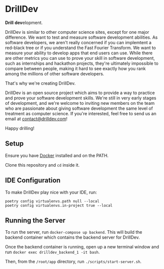 # DrillDev

**Drill** **dev**elopment.

DrillDev is similar to other computer science sites, except for one major difference. We want to test and measure software development abilities. As software developers, we aren't really concerned if you can implemtent a red-black tree or if you understand the Fast Fourier Transform. We want to measure your ability to develop apps that end users can use. While there are other metrics you can use to prove your skill in software development, such as internships and hackathon projects, they're ultimately impossible to compare between people, making it hard to see exactly how you rank among the millions of other software developers.

That's why we're creating DrillDev.

DrillDev is an open source project which aims to provide a way to practice and prove your software development skills. We're still in very early stages of development, and we're welcome to inviting new members on the team who are passionate about giving software development the same level of treatment as computer science. If you're interested, feel free to send us an email at contact@drilldev.com!

Happy drilling!

## Setup

Ensure you have [Docker](https://www.docker.com/) installed and on the PATH.

Clone this repository and `cd` inside it.

## IDE Configuration

To make DrillDev play nice with your IDE, run:

```shell script
poetry config virtualenvs.path null --local
poetry config virtualenvs.in-project true --local
```

## Running the Server

To run the server, run `docker-compose up backend`. This will build the backend container which contains the backend server for DrillDev.

Once the backend container is running, open up a new terminal window and run `docker exec drilldev_backend_1 -it bash`.

Then, from the `/root/app` directory, run `./scripts/start-server.sh`.
